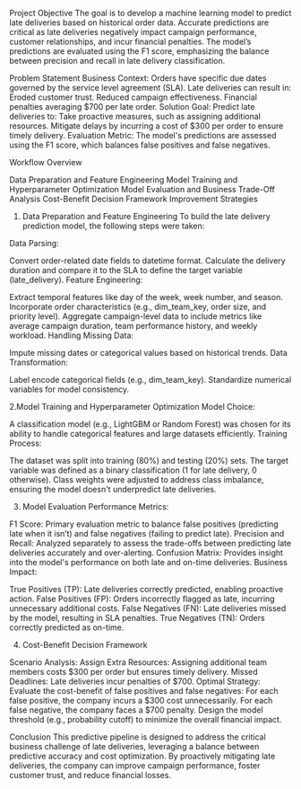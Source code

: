 Project Objective
The goal is to develop a machine learning model to predict late deliveries based on historical order data. Accurate predictions are critical as late deliveries negatively impact campaign performance, customer relationships, and incur financial penalties. The model’s predictions are evaluated using the F1 score, emphasizing the balance between precision and recall in late delivery classification.

Problem Statement
Business Context: Orders have specific due dates governed by the service level agreement (SLA). Late deliveries can result in:
Eroded customer trust.
Reduced campaign effectiveness.
Financial penalties averaging $700 per late order.
Solution Goal: Predict late deliveries to:
Take proactive measures, such as assigning additional resources.
Mitigate delays by incurring a cost of $300 per order to ensure timely delivery.
Evaluation Metric: The model's predictions are assessed using the F1 score, which balances false positives and false negatives.

Workflow Overview

Data Preparation and Feature Engineering
Model Training and Hyperparameter Optimization
Model Evaluation and Business Trade-Off Analysis
Cost-Benefit Decision Framework
Improvement Strategies

1. Data Preparation and Feature Engineering
To build the late delivery prediction model, the following steps were taken:

Data Parsing:

Convert order-related date fields to datetime format.
Calculate the delivery duration and compare it to the SLA to define the target variable (late_delivery).
Feature Engineering:

Extract temporal features like day of the week, week number, and season.
Incorporate order characteristics (e.g., dim_team_key, order size, and priority level).
Aggregate campaign-level data to include metrics like average campaign duration, team performance history, and weekly workload.
Handling Missing Data:

Impute missing dates or categorical values based on historical trends.
Data Transformation:

Label encode categorical fields (e.g., dim_team_key).
Standardize numerical variables for model consistency.

2.Model Training and Hyperparameter Optimization
Model Choice:

A classification model (e.g., LightGBM or Random Forest) was chosen for its ability to handle categorical features and large datasets efficiently.
Training Process:

The dataset was split into training (80%) and testing (20%) sets.
The target variable was defined as a binary classification (1 for late delivery, 0 otherwise).
Class weights were adjusted to address class imbalance, ensuring the model doesn't underpredict late deliveries.


3. Model Evaluation
Performance Metrics:

F1 Score: Primary evaluation metric to balance false positives (predicting late when it isn’t) and false negatives (failing to predict late).
Precision and Recall: Analyzed separately to assess the trade-offs between predicting late deliveries accurately and over-alerting.
Confusion Matrix: Provides insight into the model's performance on both late and on-time deliveries.
Business Impact:

True Positives (TP): Late deliveries correctly predicted, enabling proactive action.
False Positives (FP): Orders incorrectly flagged as late, incurring unnecessary additional costs.
False Negatives (FN): Late deliveries missed by the model, resulting in SLA penalties.
True Negatives (TN): Orders correctly predicted as on-time.

4. Cost-Benefit Decision Framework
   
Scenario Analysis:
Assign Extra Resources: Assigning additional team members costs $300 per order but ensures timely delivery.
Missed Deadlines: Late deliveries incur penalties of $700.
Optimal Strategy:
Evaluate the cost-benefit of false positives and false negatives:
For each false positive, the company incurs a $300 cost unnecessarily.
For each false negative, the company faces a $700 penalty.
Design the model threshold (e.g., probability cutoff) to minimize the overall financial impact.

Conclusion
This predictive pipeline is designed to address the critical business challenge of late deliveries, leveraging a balance between predictive accuracy and cost optimization. By proactively mitigating late deliveries, the company can improve campaign performance, foster customer trust, and reduce financial losses.
